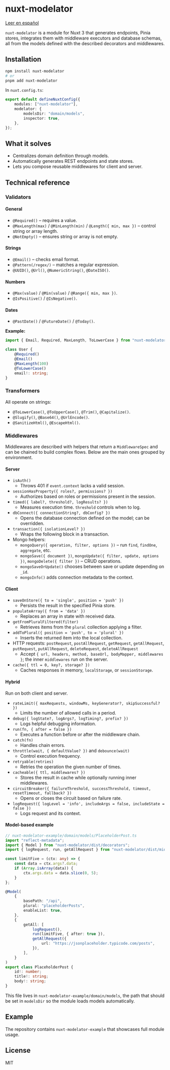 # nuxt-modelator

[Leer en español](README.es.md)

`nuxt-modelator` is a module for Nuxt 3 that generates endpoints, Pinia stores, integrates them with middleware executors and database schemas, all from the models defined with the described decorators and middlewares.

## Installation

```bash
npm install nuxt-modelator
# or
pnpm add nuxt-modelator
```

In `nuxt.config.ts`:

```ts
export default defineNuxtConfig({
	modules: ["nuxt-modelator"],
	modelator: {
		modelsDir: "domain/models",
		inspector: true,
	},
});
```

## What it solves

-   Centralizes domain definition through models.
-   Automatically generates REST endpoints and state stores.
-   Lets you compose reusable middlewares for client and server.

## Technical reference

### Validators

#### General

-   `@Required()` – requires a value.
-   `@MaxLength(max)` / `@MinLength(min)` / `@Length({ min, max })` – control string or array length.
-   `@NotEmpty()` – ensures string or array is not empty.

#### Strings

-   `@Email()` – checks email format.
-   `@Pattern(/regex/)` – matches a regular expression.
-   `@UUID()`, `@Url()`, `@NumericString()`, `@DateISO()`.

#### Numbers

-   `@Max(value)` / `@Min(value)` / `@Range({ min, max })`.
-   `@IsPositive()` / `@IsNegative()`.

#### Dates

-   `@PastDate()` / `@FutureDate()` / `@Today()`.

**Example:**

```ts
import { Email, Required, MaxLength, ToLowerCase } from "nuxt-modelator/dist/decorators";

class User {
	@Required()
	@Email()
	@MaxLength(100)
	@ToLowerCase()
	email!: string;
}
```

### Transformers

All operate on strings:

-   `@ToLowerCase()`, `@ToUpperCase()`, `@Trim()`, `@Capitalize()`.
-   `@Slugify()`, `@Base64()`, `@UrlEncode()`.
-   `@SanitizeHtml()`, `@EscapeHtml()`.

### Middlewares

Middlewares are described with helpers that return a `MiddlewareSpec` and can be chained to build complex flows. Below are the main ones grouped by environment.

#### Server

-   `isAuth()`
    -   Throws 401 if `event.context` lacks a valid session.
-   `sessionHasProperty({ roles?, permissions? })`
    -   Authorizes based on roles or permissions present in the session.
-   `timed({ label?, threshold?, logResults? })`
    -   Measures execution time. `threshold` controls when to log.
-   `dbConnect({ connectionString?, dbConfig? })`
    -   Opens the database connection defined on the model; can be overridden.
-   `transaction({ isolationLevel? })`
    -   Wraps the following block in a transaction.
-   Mongo helpers:
    -   `mongoQuery({ operation, filter, options })` – run `find`, `findOne`, `aggregate`, etc.
    -   `mongoSave({ document })`, `mongoUpdate({ filter, update, options })`, `mongoDelete({ filter })` – CRUD operations.
    -   `mongoSaveOrUpdate()` chooses between save or update depending on `_id`.
    -   `mongoInfo()` adds connection metadata to the context.

#### Client

-   `saveOnStore({ to = 'single', position = 'push' })`
    -   Persists the result in the specified Pinia store.
-   `populateArray({ from = 'data' })`
    -   Replaces an array in state with received data.
-   `getFromPluralFiltered(filter)`
    -   Retrieves items from the `plural` collection applying a filter.
-   `addToPlural({ position = 'push', to = 'plural' })`
    -   Inserts the returned item into the local collection.
-   HTTP requests: `postRequest`, `postAllRequest`, `getRequest`, `getAllRequest`, `putRequest`, `putAllRequest`, `deleteRequest`, `deleteAllRequest`
    -   Accept `{ url, headers, method, baseUrl, bodyMapper, middlewares }`; the inner `middlewares` run on the server.
-   `cache({ ttl = 0, key?, storage? })`
    -   Caches responses in memory, `localStorage`, or `sessionStorage`.

#### Hybrid

Run on both client and server.

-   `rateLimit({ maxRequests, windowMs, keyGenerator?, skipSuccessful? })`
    -   Limits the number of allowed calls in a period.
-   `debug({ logState?, logArgs?, logTiming?, prefix? })`
    -   Logs helpful debugging information.
-   `run(fn, { after = false })`
    -   Executes a function before or after the middleware chain.
-   `catch(fn)`
    -   Handles chain errors.
-   `throttle(wait, { defaultValue? })` and `debounce(wait)`
    -   Control execution frequency.
-   `retryable(retries)`
    -   Retries the operation the given number of times.
-   `cacheable({ ttl, middlewares? })`
    -   Stores the result in cache while optionally running inner middlewares.
-   `circuitBreaker({ failureThreshold, successThreshold, timeout, resetTimeout, fallback? })`
    -   Opens or closes the circuit based on failure rate.
-   `logRequest({ logLevel = 'info', includeArgs = false, includeState = false })`
    -   Logs request and its context.

#### Model-based example

```ts
// nuxt-modelator-example/domain/models/PlaceholderPost.ts
import "reflect-metadata";
import { Model } from "nuxt-modelator/dist/decorators";
import { logRequest, run, getAllRequest } from "nuxt-modelator/dist/middlewares";

const limitFive = (ctx: any) => {
	const data = ctx.args?.data;
	if (Array.isArray(data)) {
		ctx.args.data = data.slice(0, 5);
	}
};

@Model(
	{
		basePath: "/api",
		plural: "placeholderPosts",
		enableList: true,
	},
	{
		getAll: [
			logRequest(),
			run(limitFive, { after: true }),
			getAllRequest({
				url: "https://jsonplaceholder.typicode.com/posts",
			}),
		],
	}
)
export class PlaceholderPost {
	id!: number;
	title!: string;
	body!: string;
}
```

This file lives in `nuxt-modelator-example/domain/models`, the path that should be set in `modelsDir` so the module loads models automatically.

## Example

The repository contains `nuxt-modelator-example` that showcases full module usage.

## License

MIT
